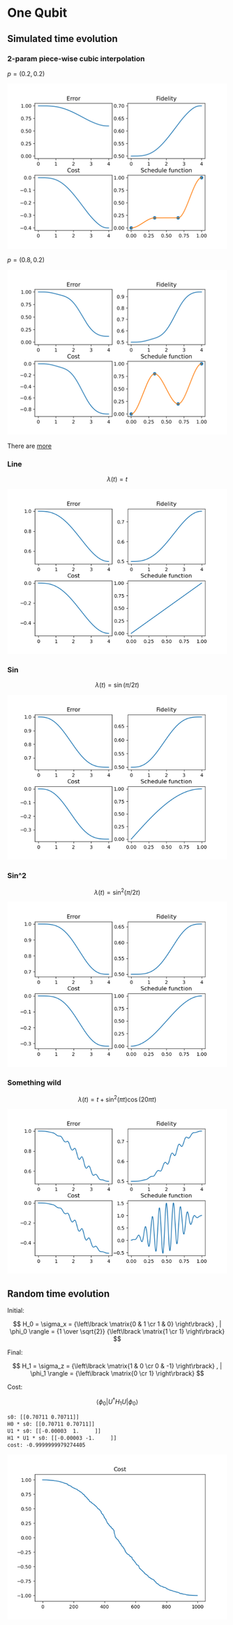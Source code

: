 # One Qubit

## Simulated time evolution

### 2-param piece-wise cubic interpolation

$p =(0.2, 0.2)$

![2params_020_020](../../output/one_qubit/2params/020_020.svg)

$p = (0.8, 0.2)$

![2params_020_080](../../output/one_qubit/2params/020_080.svg)

There are [more](../../output/one_qubit/2params/)

### Line

$$
\lambda(t) = t
$$

![Line](../../output/one_qubit_line.png)

### Sin

$$
\lambda(t) = \sin(\pi / 2 t)
$$

![Sin](../../output/one_qubit_sin.png)

### Sin^2

$$
\lambda(t) = \sin^2(\pi / 2 t)
$$

![Sin](../../output/one_qubit_sin2.png)

### Something wild

$$
\lambda(t) = t + \sin^2(\pi t) \cos(20 \pi t)
$$

![Something](../../output/one_qubit_something.png)


## Random time evolution

Initial: 

$$ H_0 = \sigma_x = {\left\lbrack \matrix{0 & 1 \cr 1 & 0} \right\rbrack}
, | \phi_0 \rangle = {1 \over \sqrt{2}} {\left\lbrack \matrix{1 \cr 1} \right\rbrack}
$$

Final: 

$$ H_1 = \sigma_z = {\left\lbrack \matrix{1 & 0 \cr 0 & -1} \right\rbrack}
, | \phi_1 \rangle = {\left\lbrack \matrix{0 \cr 1} \right\rbrack}
$$

Cost:

$$ \langle \phi_0 | U^\dagger H_1 U | \phi_0 \rangle
$$

```
s0: [[0.70711 0.70711]]
H0 * s0: [[0.70711 0.70711]]
U1 * s0: [[-0.00003  1.     ]]
H1 * U1 * s0: [[-0.00003 -1.     ]]
cost: -0.9999999979274405
```

![Cost](../../output/one_qubit.png)

